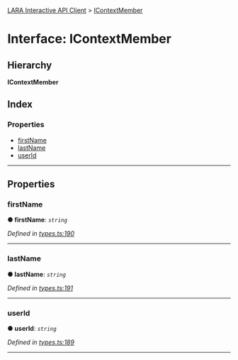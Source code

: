 [LARA Interactive API Client](../README.md) > [IContextMember](../interfaces/icontextmember.md)

# Interface: IContextMember

## Hierarchy

**IContextMember**

## Index

### Properties

* [firstName](icontextmember.md#firstname)
* [lastName](icontextmember.md#lastname)
* [userId](icontextmember.md#userid)

---

## Properties

<a id="firstname"></a>

###  firstName

**● firstName**: *`string`*

*Defined in [types.ts:190](../../../lara-typescript/src/interactive-api-client/types.ts#L190)*

___
<a id="lastname"></a>

###  lastName

**● lastName**: *`string`*

*Defined in [types.ts:191](../../../lara-typescript/src/interactive-api-client/types.ts#L191)*

___
<a id="userid"></a>

###  userId

**● userId**: *`string`*

*Defined in [types.ts:189](../../../lara-typescript/src/interactive-api-client/types.ts#L189)*

___

